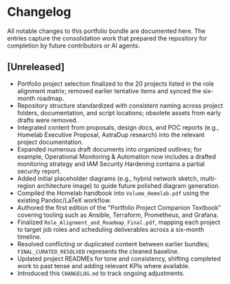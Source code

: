 # Changelog

All notable changes to this portfolio bundle are documented here. The entries capture the consolidation work
that prepared the repository for completion by future contributors or AI agents.

## [Unreleased]
- Portfolio project selection finalized to the 20 projects listed in the role alignment matrix; removed earlier
tentative items and synced the six-month roadmap.
- Repository structure standardized with consistent naming across project folders, documentation, and script
locations; obsolete assets from early drafts were removed.
- Integrated content from proposals, design docs, and POC reports (e.g., Homelab Executive Proposal,
AstraDup research) into the relevant project documentation.
- Expanded numerous draft documents into organized outlines; for example, Operational Monitoring &
Automation now includes a drafted monitoring strategy and IAM Security Hardening contains a partial
security report.
- Added initial placeholder diagrams (e.g., hybrid network sketch, multi-region architecture image) to guide
future polished diagram generation.
- Compiled the Homelab handbook into `Volume_Homelab.pdf` using the existing Pandoc/LaTeX workflow.
- Authored the first edition of the "Portfolio Project Companion Textbook" covering tooling such as Ansible,
Terraform, Prometheus, and Grafana.
- Finalized `Role_Alignment_and_Roadmap_Final.pdf`, mapping each project to target job roles and scheduling
deliverables across a six-month timeline.
- Resolved conflicting or duplicated content between earlier bundles; `FINAL_CURATED_RESOLVED` represents
the cleaned baseline.
- Updated project READMEs for tone and consistency, shifting completed work to past tense and adding
relevant KPIs where available.
- Introduced this `CHANGELOG.md` to track ongoing adjustments.
